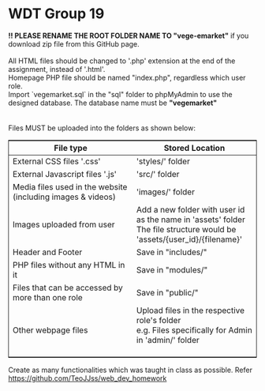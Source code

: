 <h1>WDT Group 19</h1>
<b>!! PLEASE RENAME THE ROOT FOLDER NAME TO "vege-emarket"</b> if you download zip file from this GitHub page. <br><br>
All HTML files should be changed to '.php' extension at the end of the assignment, instead of '.html'.    <br>
Homepage PHP file should be named "index.php", regardless which user role.  <br>
Import `vegemarket.sql` in the "sql" folder to phpMyAdmin to use the designed database. The database name must be <b>"vegemarket"</b> <br>
<br><br>
Files MUST be uploaded into the folders as shown below:  
<table style='border:1px solid; width: 100%;'>
    <thead style='font-weight:bold;'>
        <th style='width: 50%;'>File type</th>
        <th style='width: 50%;'>Stored Location</th>
    </thead>
    <tr>
        <td>External CSS files '.css'</td>
        <td>'styles/' folder</td>
    </tr>
    <tr>
        <td>External Javascript files '.js'</td>
        <td>'src/' folder</td>
    </tr>
    <tr>
        <td>Media files used in the website <br>(including images & videos)</td>
        <td>'images/' folder</td>
    </tr>
    <tr>
        <td>Images uploaded from user</td>
        <td>Add a new folder with user id as the name in 'assets' folder<br>
        The file structure would be 'assets/{user_id}/{filename}'</td>
    </tr>
    <tr>
        <td>Header and Footer</td>
        <td>Save in "includes/"</td>
    </tr>
    <tr>
        <td>PHP files without any HTML in it</td>
        <td>Save in "modules/"</td>
    </tr>
    <tr>
        <td>Files that can be accessed by more than one role</td>
        <td>Save in "public/"</td>
    </tr>
    <tr>
        <td>Other webpage files</td>
        <td>Upload files in the respective role's folder<br> 
        e.g. Files specifically for Admin in 'admin/' folder<br><br></td>
    </tr>
</table>

Create as many functionalities which was taught in class as possible. Refer https://github.com/TeoJJss/web_dev_homework   